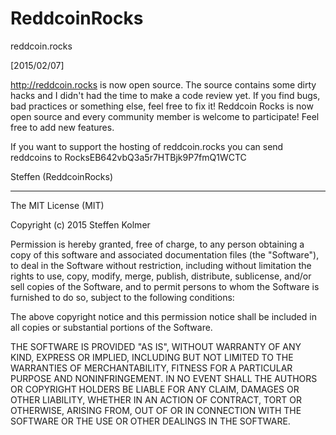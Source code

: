 # ReddcoinRocks
reddcoin.rocks

[2015/02/07]

http://reddcoin.rocks is now open source. The source contains some dirty hacks and I didn't had the time to make a code review yet. If you find bugs, bad practices or something else, feel free to fix it! Reddcoin Rocks is now open source and every community member is welcome to participate!
Feel free to add new features.

If you want to support the hosting of reddcoin.rocks you can send reddcoins to RocksEB642vbQ3a5r7HTBjk9P7fmQ1WCTC

Steffen (ReddcoinRocks)

---
The MIT License (MIT)

Copyright (c) 2015 Steffen Kolmer

Permission is hereby granted, free of charge, to any person obtaining a copy
of this software and associated documentation files (the "Software"), to deal
in the Software without restriction, including without limitation the rights
to use, copy, modify, merge, publish, distribute, sublicense, and/or sell
copies of the Software, and to permit persons to whom the Software is
furnished to do so, subject to the following conditions:

The above copyright notice and this permission notice shall be included in all
copies or substantial portions of the Software.

THE SOFTWARE IS PROVIDED "AS IS", WITHOUT WARRANTY OF ANY KIND, EXPRESS OR
IMPLIED, INCLUDING BUT NOT LIMITED TO THE WARRANTIES OF MERCHANTABILITY,
FITNESS FOR A PARTICULAR PURPOSE AND NONINFRINGEMENT. IN NO EVENT SHALL THE
AUTHORS OR COPYRIGHT HOLDERS BE LIABLE FOR ANY CLAIM, DAMAGES OR OTHER
LIABILITY, WHETHER IN AN ACTION OF CONTRACT, TORT OR OTHERWISE, ARISING FROM,
OUT OF OR IN CONNECTION WITH THE SOFTWARE OR THE USE OR OTHER DEALINGS IN THE
SOFTWARE.
